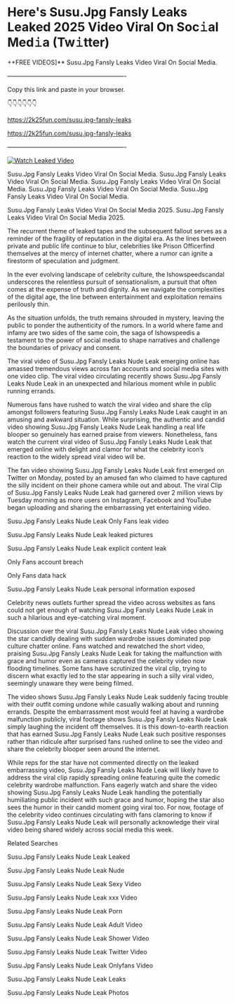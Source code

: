 # Here's Susu.Jpg Fansly Leaks Leaked 2025 Video Viral On Soc𝚒al Med𝚒a (Tw𝚒tter)

++FREE VIDEOS]** Susu.Jpg Fansly Leaks Video Viral On Social Media.

———————————————————-

Copy this link and paste in your browser.

👇👇👇👇👇👇

https://2k25fun.com/susu.jpg-fansly-leaks

https://2k25fun.com/susu.jpg-fansly-leaks

———————————————————-

[![Watch Leaked Video](https://miro.medium.com/v2/resize:fit:828/format:webp/1*cilzJN44JGOrTw9NJCrNHA.gif "Watch Leaked Video")](https://2k25fun.com/susu.jpg-fansly-leaks)

Susu.Jpg Fansly Leaks Video Viral On Social Media. Susu.Jpg Fansly Leaks Video Viral On Social Media. Susu.Jpg Fansly Leaks Video Viral On Social Media. Susu.Jpg Fansly Leaks Video Viral On Social Media. Susu.Jpg Fansly Leaks Video Viral On Social Media.

Susu.Jpg Fansly Leaks Video Viral On Social Media 2025. Susu.Jpg Fansly Leaks Video Viral On Social Media 2025.

The recurrent theme of leaked tapes and the subsequent fallout serves as a reminder of the fragility of reputation in the digital era. As the lines between private and public life continue to blur, celebrities like Prison Officerfind themselves at the mercy of internet chatter, where a rumor can ignite a firestorm of speculation and judgment.

In the ever evolving landscape of celebrity culture, the Ishowspeedscandal underscores the relentless pursuit of sensationalism, a pursuit that often comes at the expense of truth and dignity. As we navigate the complexities of the digital age, the line between entertainment and exploitation remains perilously thin.

As the situation unfolds, the truth remains shrouded in mystery, leaving the public to ponder the authenticity of the rumors. In a world where fame and infamy are two sides of the same coin, the saga of Ishowspeedis a testament to the power of social media to shape narratives and challenge the boundaries of privacy and consent.

The viral video of Susu.Jpg Fansly Leaks Nude Leak emerging online has amassed tremendous views across fan accounts and social media sites with one video clip. The viral video circulating recently shows Susu.Jpg Fansly Leaks Nude Leak in an unexpected and hilarious moment while in public running errands.

Numerous fans have rushed to watch the viral video and share the clip amongst followers featuring Susu.Jpg Fansly Leaks Nude Leak caught in an amusing and awkward situation. While surprising, the authentic and candid video showing Susu.Jpg Fansly Leaks Nude Leak handling a real life blooper so genuinely has earned praise from viewers. Nonetheless, fans watch the current viral video of Susu.Jpg Fansly Leaks Nude Leak that emerged online with delight and clamor for what the celebrity icon’s reaction to the widely spread viral video will be.

The fan video showing Susu.Jpg Fansly Leaks Nude Leak first emerged on Twitter on Monday, posted by an amused fan who claimed to have captured the silly incident on their phone camera while out and about. The viral Clip of Susu.Jpg Fansly Leaks Nude Leak had garnered over 2 million views by Tuesday morning as more users on Instagram, Facebook and YouTube began uploading and sharing the embarrassing yet entertaining video.

Susu.Jpg Fansly Leaks Nude Leak Only Fans leak video

Susu.Jpg Fansly Leaks Nude Leak leaked pictures

Susu.Jpg Fansly Leaks Nude Leak explicit content leak

Only Fans account breach

Only Fans data hack

Susu.Jpg Fansly Leaks Nude Leak personal information exposed

Celebrity news outlets further spread the video across websites as fans could not get enough of watching Susu.Jpg Fansly Leaks Nude Leak in such a hilarious and eye-catching viral moment.

Discussion over the viral Susu.Jpg Fansly Leaks Nude Leak video showing the star candidly dealing with sudden wardrobe issues dominated pop culture chatter online. Fans watched and rewatched the short video, praising Susu.Jpg Fansly Leaks Nude Leak for taking the malfunction with grace and humor even as cameras captured the celebrity video now flooding timelines. Some fans have scrutinized the viral clip, trying to discern what exactly led to the star appearing in such a silly viral video, seemingly unaware they were being filmed.

The video shows Susu.Jpg Fansly Leaks Nude Leak suddenly facing trouble with their outfit coming undone while casually walking about and running errands. Despite the embarrassment most would feel at having a wardrobe malfunction publicly, viral footage shows Susu.Jpg Fansly Leaks Nude Leak simply laughing the incident off themselves. It is this down-to-earth reaction that has earned Susu.Jpg Fansly Leaks Nude Leak such positive responses rather than ridicule after surprised fans rushed online to see the video and share the celebrity blooper seen around the internet.

While reps for the star have not commented directly on the leaked embarrassing video, Susu.Jpg Fansly Leaks Nude Leak will likely have to address the viral clip rapidly spreading online featuring quite the comedic celebrity wardrobe malfunction. Fans eagerly watch and share the video showing Susu.Jpg Fansly Leaks Nude Leak handling the potentially humiliating public incident with such grace and humor, hoping the star also sees the humor in their candid moment going viral too. For now, footage of the celebrity video continues circulating with fans clamoring to know if Susu.Jpg Fansly Leaks Nude Leak will personally acknowledge their viral video being shared widely across social media this week.

Related Searches

Susu.Jpg Fansly Leaks Nude Leak Leaked

Susu.Jpg Fansly Leaks Nude Leak Nude

Susu.Jpg Fansly Leaks Nude Leak Sexy Video

Susu.Jpg Fansly Leaks Nude Leak xxx Video

Susu.Jpg Fansly Leaks Nude Leak Porn

Susu.Jpg Fansly Leaks Nude Leak Adult Video

Susu.Jpg Fansly Leaks Nude Leak Shower Video

Susu.Jpg Fansly Leaks Nude Leak Twitter Video

Susu.Jpg Fansly Leaks Nude Leak Onlyfans Video

Susu.Jpg Fansly Leaks Nude Leak Leaks

Susu.Jpg Fansly Leaks Nude Leak Photos
